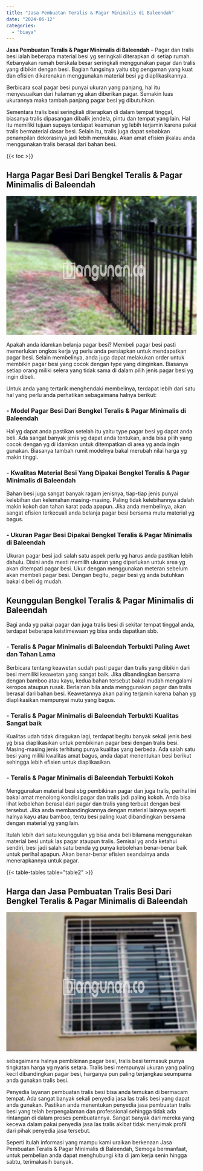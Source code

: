 ```yaml
---
title: "Jasa Pembuatan Teralis & Pagar Minimalis di Baleendah"
date: "2024-06-12"
categories: 
  - "biaya"
---
```


**Jasa Pembuatan Teralis & Pagar Minimalis di Baleendah** – Pagar dan tralis besi ialah beberapa material besi yg seringkali diterapkan di setiap rumah. Kebanyakan rumah berskala besar seringkali menggunakan pagar dan tralis yang dibikin dengan besi. Bagian fungsinya yaitu sbg pengaman yang kuat dan efisien dikarenakan menggunakan material besi yg diaplikasikannya.

Berbicara soal pagar besi punyai ukuran yang panjang, hal itu menyesuaikan dari halaman yg akan diberikan pagar. Semakin luas ukurannya maka tambah panjang pagar besi yg dibutuhkan.

Sementara tralis besi seringkali diterapkan di dalam tempat tinggal, biasanya tralis dipasangan dibalik jendela, pintu dan tempat yang lain. Hal itu memiliki tujuan supaya terdapat keamanan yg lebih terjamin karena pakai tralis bermaterial dasar besi. Selain itu, tralis juga dapat sebabkan penampilan dekorasinya jadi lebih memukau. Akan amat efisien jikalau anda menggunakan tralis berasal dari bahan besi.

{{< toc >}}

## Harga Pagar Besi Dari Bengkel Teralis & Pagar Minimalis di Baleendah

![Jasa Pembuatan Teralis & Pagar Minimalis di Baleendah](/images/pagar-minimalis-murah-57.png)

Apakah anda idamkan belanja pagar besi? Membeli pagar besi pasti memerlukan ongkos kerja yg perlu anda persiapkan untuk mendapatkan pagar besi. Selain membelinya, anda juga dapat melakukan order untuk membikin pagar besi yang cocok dengan type yang diinginkan. Biasanya setiap orang miliki selera yang tidak sama di dalam pilih jenis pagar besi yg ingin dibeli.

Untuk anda yang tertarik menghendaki membelinya, terdapat lebih dari satu hal yang perlu anda perhatikan sebagaimana halnya berikut:
### \- Model Pagar Besi Dari Bengkel Teralis & Pagar Minimalis di Baleendah

Hal yg dapat anda pastikan setelah itu yaitu type pagar besi yg dapat anda beli. Ada sangat banyak jenis yg dapat anda tentukan, anda bisa pilih yang cocok dengan yg di idamkan untuk ditempatkan di area yg anda ingin gunakan. Biasanya tambah rumit modelnya bakal merubah nilai harga yg makin tinggi.

### \- Kwalitas Material Besi Yang Dipakai Bengkel Teralis & Pagar Minimalis di Baleendah

Bahan besi juga sangat banyak ragam jenisnya, tiap-tiap jenis punyai kelebihan dan kelemahan masing-masing. Paling tidak kelebihannya adalah makin kokoh dan tahan karat pada apapun. Jika anda membelinya, akan sangat efisien terkecuali anda belanja pagar besi bersama mutu material yg bagus.

### \- Ukuran Pagar Besi Dipakai Bengkel Teralis & Pagar Minimalis di Baleendah

Ukuran pagar besi jadi salah satu aspek perlu yg harus anda pastikan lebih dahulu. Disini anda mesti memilih ukuran yang diperlukan untuk area yg akan ditempati pagar besi. Ukur dengan menggunakan meteran sebelum akan membeli pagar besi. Dengan begitu, pagar besi yg anda butuhkan bakal dibeli dg mudah.

## Keunggulan Bengkel Teralis & Pagar Minimalis di Baleendah

Bagi anda yg pakai pagar dan juga tralis besi di sekitar tempat tinggal anda, terdapat beberapa keistimewaan yg bisa anda dapatkan sbb.

### \- Teralis & Pagar Minimalis di Baleendah Terbukti Paling Awet dan Tahan Lama

Berbicara tentang keawetan sudah pasti pagar dan tralis yang dibikin dari besi memiliki keawetan yang sangat baik. Jika dibandingkan bersama dengan bamboo atau kayu, kedua bahan tersebut bakal mudah mengalami keropos ataupun rusak. Berlainan bila anda menggunakan pagar dan tralis berasal dari bahan besi. Keawetannya akan paling terjamin karena bahan yg diaplikasikan mempunyai mutu yang bagus.

### \- Teralis & Pagar Minimalis di Baleendah Terbukti Kualitas Sangat baik

Kualitas udah tidak diragukan lagi, terdapat begitu banyak sekali jenis besi yg bisa diaplikasikan untuk pembikinan pagar besi dengan tralis besi. Masing-masing jenis terhitung punya kualitas yang berbeda. Ada salah satu besi yang miliki kwalitas amat bagus, anda dapat menentukan besi berikut sehingga lebih efisien untuk diaplikasikan.

### \- Teralis & Pagar Minimalis di Baleendah Terbukti Kokoh

Menggunakan material besi sbg pembikinan pagar dan juga tralis, perihal ini bakal amat menolong kondisi pagar dan tralis jadi paling kokoh. Anda bisa lihat kebolehan berasal dari pagar dan tralis yang terbuat dengan besi tersebut. Jika anda membandingkannya dengan material lainnya seperti halnya kayu atau bamboo, tentu besi paling kuat dibandingkan bersama dengan material yg yang lain.

Itulah lebih dari satu keunggulan yg bisa anda beli bilamana menggunakan material besi untuk las pagar ataupun tralis. Semisal yg anda ketahui sendiri, besi jadi salah satu benda yg punya kebolehan benar-benar baik untuk perihal apapun. Akan benar-benar efisien seandainya anda menerapkannya untuk pagar.

{{< table-tables table="table2" >}}

## Harga dan Jasa Pembuatan Tralis Besi Dari Bengkel Teralis & Pagar Minimalis di Baleendah

![Jasa Pembuatan Teralis & Pagar Minimalis di Baleendah](/images/teralis-minimalis-murah-05.png)

sebagaimana halnya pembikinan pagar besi, tralis besi termasuk punya tingkatan harga yg nyaris setara. Tralis besi mempunyai ukuran yang paling kecil dibandingkan pagar besi, harganya pun paling terjangkau seumpama anda gunakan tralis besi.

Penyedia layanan pembuatan tralis besi bisa anda temukan di bermacam tempat. Ada sangat banyak sekali penyedia jasa las tralis besi yang dapat anda gunakan. Pastikan anda menentukan penyedia jasa pembuatan tralis besi yang telah berpengalaman dan professional sehingga tidak ada rintangan di dalam proses pembuatannya. Sangat banyak dari mereka yang kecewa dalam pakai penyedia jasa las tralis akibat tidak menyimak profil dari pihak penyedia jasa tersebut.

Seperti itulah informasi yang mampu kami uraikan berkenaan Jasa Pembuatan Teralis & Pagar Minimalis di Baleendah, Semoga bermanfaat, untuk pembelian anda dapat menghubungi kita di jam kerja senin hingga sabtu, terimakasih banyak.
